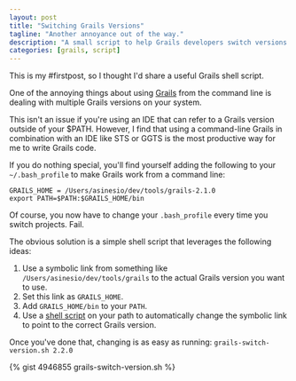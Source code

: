 ```yaml
---
layout: post
title: "Switching Grails Versions"
tagline: "Another annoyance out of the way."
description: "A small script to help Grails developers switch versions."
categories: [grails, script]
---
```


This is my #firstpost, so I thought I'd share a useful Grails shell script.

One of the annoying things about using [Grails](http://www.grails.org) from the command line is dealing with multiple Grails versions on your system.

This isn't an issue if you're using an IDE that can refer to a Grails version outside of your $PATH.  However, I find that using a command-line Grails in combination with an IDE like STS or GGTS is the most productive way for me to write Grails code.

<!--more-->

If you do nothing special, you'll find yourself adding the following to your `~/.bash_profile`  to make Grails work from a command line:

	GRAILS_HOME = /Users/asinesio/dev/tools/grails-2.1.0
	export PATH=$PATH:$GRAILS_HOME/bin

Of course, you now have to change your `.bash_profile` every time you switch projects. Fail.

The obvious solution is a simple shell script that leverages the following ideas:

1. Use a symbolic link from something like `/Users/asinesio/dev/tools/grails` to the actual Grails version you want to use.
2. Set this link as `GRAILS_HOME`.
3. Add `GRAILS_HOME/bin` to your `PATH`.
4. Use a [shell script](https://gist.github.com/asinesio/4946855) on your path to automatically change the symbolic link to point to the correct Grails version.

Once you've done that, changing is as easy as running: `grails-switch-version.sh 2.2.0`

{% gist 4946855 grails-switch-version.sh %}

